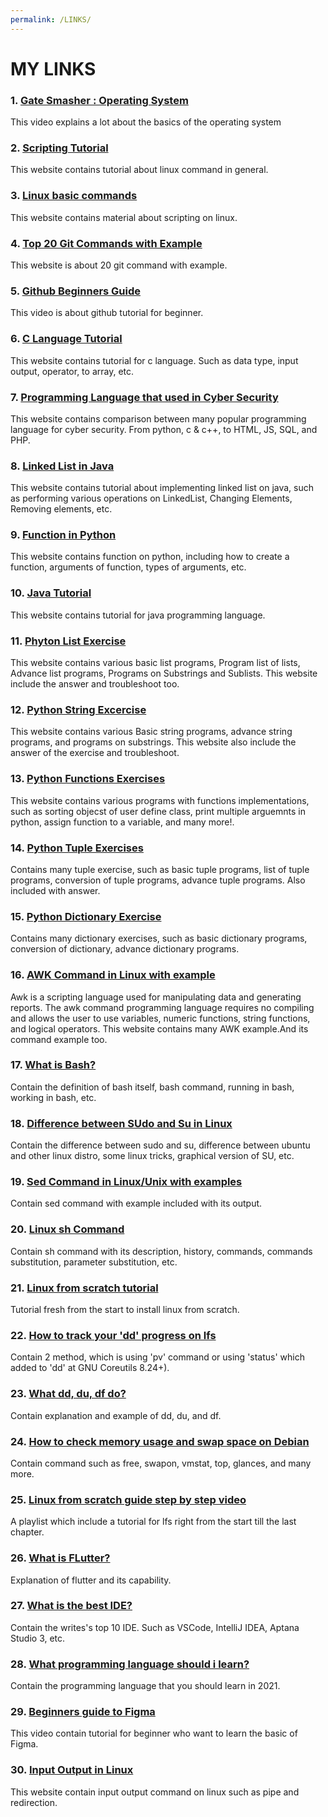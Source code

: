 ```yaml
---
permalink: /LINKS/
---
```


# MY LINKS

### 1. [Gate Smasher : Operating System](https://www.youtube.com/watch?v=bkSWJJZNgf8&list=PLxCzCOWd7aiGz9donHRrE9I3Mwn6XdP8p "Open Link")
This video explains a lot about the basics of the operating system

### 2. [Scripting Tutorial](https://linuxcommand.org/lc3_wss0010.php "Open Link")
This website contains tutorial about linux command in general.

### 3. [Linux basic commands](https://www.hostinger.com/tutorials/linux-commands "Open Link")
This website contains material about scripting on linux.

### 4. [Top 20 Git Commands with Example](https://www.edureka.co/blog/git-commands-with-example/ "Open Link")
This website is about 20 git command with example.

### 5. [Github Beginners Guide](https://www.youtube.com/watch?v=iv8rSLsi1xo "Open Video")
This video is about github tutorial for beginner.

### 6. [C Language Tutorial](https://www.programiz.com/c-programming "Open Link")
This website contains tutorial for c language. Such as data type, input output, operator, to array, etc.

### 7. [Programming Language that used in Cyber Security](https://www.codecademy.com/resources/blog/what-programming-languages-are-used-in-cybersecurity/ "Open Link")
This website contains comparison between many popular programming language for cyber security. From python, c & c++, to HTML, JS, SQL, and PHP.

### 8. [Linked List in Java](https://www.geeksforgeeks.org/linked-list-in-java "Open Link")
This website contains tutorial about implementing linked list on java, such as performing various operations on LinkedList, Changing Elements, Removing elements, etc.

### 9. [Function in Python](https://www.geeksforgeeks.org/python-functions/ "Open Link")
This website contains function on python, including how to create a function, arguments of function, types of arguments, etc.

### 10. [Java Tutorial](https://www.geeksforgeeks.org/java-tutorial/ "Open Link")
This website contains tutorial for java programming language. 

### 11. [Phyton List Exercise](https://www.geeksforgeeks.org/python-list-exercise/ "Open Link")
This website contains various basic list programs, Program list of lists, Advance list programs, Programs on Substrings and Sublists. This website include the answer and troubleshoot too.

### 12. [Python String Excercise](https://www.geeksforgeeks.org/python-string-exercise/ "Open Links")
This website contains various Basic string programs, advance string programs, and programs on substrings. This website also include the answer of the exercise and troubleshoot.

### 13. [Python Functions Exercises](https://www.geeksforgeeks.org/tag/python-function-programs/ "Open Links")
This website contains various programs with functions implementations, such as sorting objecst of user define class, print multiple arguemnts in python, assign function to a variable, and many more!. 

### 14. [Python Tuple Exercises](https://www.geeksforgeeks.org/python-tuple-exercise/ "Open Link")
 Contains many tuple exercise, such as basic tuple programs, list of tuple programs, conversion of tuple programs, advance tuple programs. Also included with answer.
 
### 15. [Python Dictionary Exercise](https://www.geeksforgeeks.org/python-dictionary-exercise/ "Open Link")
Contains many dictionary exercises, such as basic dictionary programs, conversion of dictionary, advance dictionary programs.

### 16. [AWK Command in Linux with example](https://www.geeksforgeeks.org/awk-command-unixlinux-examples/ "Open Link")
Awk is a scripting language used for manipulating data and generating reports. The awk command programming language requires no compiling and allows the user to use variables, numeric functions, string functions, and logical operators. This website contains many AWK example.And its command example too.

### 17. [What is Bash?](https://opensource.com/resources/what-bash "Open Link")
Contain the definition of bash itself, bash command, running in bash, working in bash, etc.

### 18. [Difference between SUdo and Su in Linux](https://www.howtogeek.com/111479/htg-explains-whats-the-difference-between-sudo-su/ "Open Link")
Contain the difference between sudo and su, difference between ubuntu and other linux distro, some linux tricks, graphical version of SU, etc.

### 19. [Sed Command in Linux/Unix with examples](https://www.geeksforgeeks.org/sed-command-in-linux-unix-with-examples/ "Open Link")
Contain sed command with example included with its output.

### 20. [Linux sh Command](https://www.computerhope.com/unix/ush.htm "Open Link")
Contain sh command with its description, history, commands, commands substitution, parameter substitution, etc.

### 21. [Linux from scratch tutorial](https://www.linuxfromscratch.org/lfs/view/11.0/index.html "Open Website")
Tutorial fresh from the start to install linux from scratch.

### 22. [How to track your 'dd' progress on lfs](https://qastack.id/ubuntu/215505/how-do-you-monitor-the-progress-of-dd "Open Link")
Contain 2 method, which is using 'pv' command or using 'status' which added to 'dd' at GNU Coreutils 8.24+).

### 23. [What dd, du, df do?](https://linuxtechlab.com/du-df-commands-examples/ "Open Link")
Contain explanation and example of dd, du, and df. 

### 24. [How to check memory usage and swap space on Debian](https://vitux.com/7-commands-to-check-swap-space-in-debian-10/ "Open Link")
Contain command such as free, swapon, vmstat, top, glances, and many more.

### 25. [Linux from scratch guide step by step video](https://www.youtube.com/watch?v=UVXlyOu_ivs&list=PLyc5xVO2uDsDK5_zewRXYOZA0cyjwcboE "Open Video")
A playlist which include a tutorial for lfs right from the start till the last chapter.

### 26. [What is FLutter?](https://www.freecodecamp.org/news/what-is-flutter-and-why-you-should-learn-it-in-2020/ "Open Link")
Explanation of flutter and its capability.

### 27. [What is the best IDE?](https://websitesetup.org/best-ide-software/ "Open Link")
Contain the writes's top 10 IDE. Such as VSCode, IntelliJ IDEA, Aptana Studio 3, etc.

### 28. [What programming language should i learn? ](https://hackr.io/blog/best-programming-languages-to-learn-2021-jobs-future "Open Link")
Contain the programming language that you should learn in 2021.

### 29. [Beginners guide to Figma](https://www.youtube.com/watch?v=jk1T0CdLxwU "Open Video")
This video contain tutorial for beginner who want to learn the basic of Figma.

### 30. [Input Output in Linux](https://devnull.web.id/linux-padawan/linux-dasar-1.html "Open Link")
This website contain input output command on linux such as pipe and redirection.
